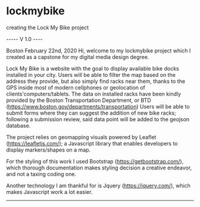 # lockmybike
creating the Lock My Bike project 

----- V 1.0 ----

Boston February 22nd, 2020
Hi, welcome to my lockmybike project which I created as a capstone for my digital media design degree.

Lock My Bike is a website with the goal to display available bike docks installed in your city.
Users will be able to filter the map based on the address they provide, but also simply find racks near them, thanks to the GPS inside most of modern cellphones or geolocation of clients'computers/tablets.
The data on installed racks have been kindly provided by the Boston Transportation Department, or BTD (https://www.boston.gov/departments/transportation)
Users will be able to submit forms where they can suggest the addition of new bike racks; following a submission review, said data point will be added to the geojson database.

The project relies on geomapping visuals powered by Leaflet (https://leafletjs.com/); a Javascript library that enables developers to display markers/shapes on a map.

For the styling of this work I used Bootstrap (https://getbootstrap.com/), which thorough documentation makes styling decision a creative endeavor, and not a taxing coding one.

Another technology I am thankful for is Jquery (https://jquery.com/), which makes Javascript work a lot easier.

---------------
